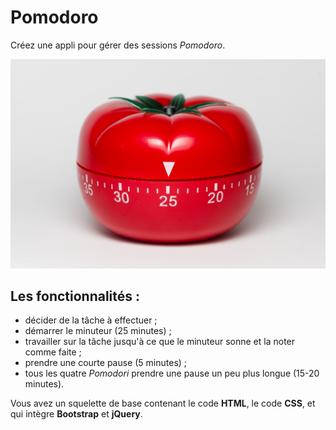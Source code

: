 # Pomodoro

Créez une appli pour gérer des sessions _Pomodoro_.

![Pomodoro Timer](pomodoro.jpg)

## Les fonctionnalités :

* décider de la tâche à effectuer ;
* démarrer le minuteur (25 minutes) ;
* travailler sur la tâche jusqu'à ce que le minuteur sonne et la noter comme faite ;
* prendre une courte pause (5 minutes) ;
* tous les quatre _Pomodori_ prendre une pause un peu plus longue (15-20 minutes).

Vous avez un squelette de base contenant le code **HTML**, le code **CSS**, et qui intègre **Bootstrap** et **jQuery**.
